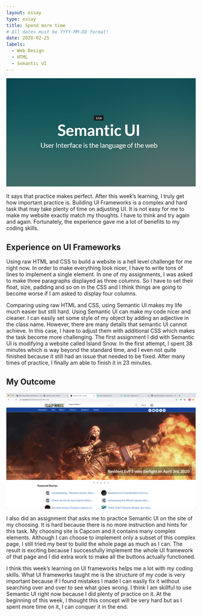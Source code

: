 ```yaml
---
layout: essay
type: essay
title: Spend more time
# All dates must be YYYY-MM-DD format!
date: 2020-02-25
labels:
  - Web Design
  - HTML
  - Semantic UI
---
```

<img class="ui image" src="../images/semanticUI.jpeg">
<p>It says that practice makes perfect. After this week’s learning, I truly get how important practice is. Building UI Frameworks is a complex and hard task that may take plenty of time on adjusting UI. It is not easy for me to make my website exactly match my thoughts. I have to think and try again and again. Fortunately, the experience gave me a lot of benefits to my coding skills.</p>
<h2>Experience on UI Frameworks</h2>
<p>Using raw HTML and CSS to build a website is a hell level challenge for me right now. In order to make everything look nicer, I have to write tons of lines to implement a single element. In one of my assignments, I was asked to make three paragraphs displayed as three columns. So I have to set their float, size, padding and so on in the CSS and I think things are going to become worse if I am asked to display four columns.</p>
	
  <p>Comparing using raw HTML and CSS, using Semantic UI makes my life much easier but still hard. Using Semantic UI can make my code nicer and cleaner. I can easily set some style of my object by adding an adjective in the class name. However, there are many details that semantic UI cannot achieve. In this case, I have to adjust them with additional CSS which makes the task become more challenging. The first assignment I did with Semantic UI is modifying a website called Island Snow. In the first attempt, I spent 38 minutes which is way beyond the standard time, and I even not quite finished because it still had an issue that needed to be fixed. After many times of practice, I finally am able to finish it in 23 minutes.</p>
  <h2>My Outcome</h2>
  <img class="ui left small float image" src="../images/myCapcom.png">
  <p>I also did an assignment that asks me to practice Semantic UI on the site of my choosing. It is hard because there is no more instruction and hints for this task. My choosing site is Capcom and it contains many complex elements. Although I can choose to implement only a subset of this complex page, I still tried my best to build the whole page as much as I can. The result is exciting because I successfully implement the whole UI framework of that page and I did extra work to make all the buttons actually functioned.</p>
  <p>I think this week’s learning on UI frameworks helps me a lot with my coding skills. What UI frameworks taught me is the structure of my code is very important because if I found mistakes I made I can easily fix it without searching over and over to see what goes wrong. I think I am skillful to use Semantic UI right now because I did plenty of practice on it. At the beginning of this week, I thought this concept will be very hard but as I spent more time on it, I can conquer it in the end.</p>



